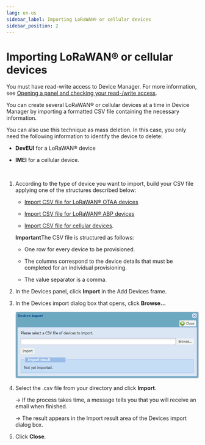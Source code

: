```yaml
---
lang: en-us
sidebar_label: Importing LoRaWAN® or cellular devices
sidebar_position: 2
---
```


# Importing LoRaWAN® or cellular devices

You must have read-write access to Device Manager. For more
information, see [Opening a panel and checking your read-/write access](../use-interface.md#opening-a-panel-and-checking-your-read-write-access).

You can create several LoRaWAN® or cellular devices at a time in Device
Manager by importing a formatted CSV file containing the necessary
information.

You can also use this technique as mass deletion. In this case, you only
need the following information to identify the device to delete:

- **DevEUI** for a LoRaWAN® device

- **IMEI** for a cellular device.

 

1.  According to the type of device you want to import, build your CSV
    file applying one of the structures described below:

    - [Import CSV file for LoRaWAN® OTAA       devices](../reference-information.md#import-csv-file-for-lorawan-otaa-devices)

    - [Import CSV file for LoRaWAN® ABP       devices](../reference-information.md#import-csv-file-for-lorawan-abp-devices)

    - [Import CSV file for cellular       devices](../reference-information.md#import-csv-file-for-cellular-devices).

    **Important**The CSV file is structured as follows:

    - One row for every device to be provisioned.

    - The columns correspond to the device details that must be
      completed for an individual provisioning.

    - The value separator is a comma.

2.  In the Devices panel, click **Import** in the Add Devices frame.

3.  In the Devices import dialog box that opens, click **Browse...**

    ![](./_images/importing-lorawan-or-cellular.png)

4.  Select the .csv file from your directory and click **Import**.

    -\> If the process takes time, a message tells you that you will
    receive an email when finished.

    -\> The result appears in the Import result area of the Devices
    import dialog box.

5.  Click **Close**.
